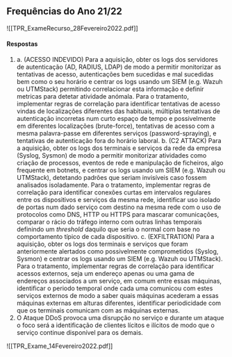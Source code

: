 
## Frequências do Ano 21/22

![[TPR_ExameRecurso_28Fevereiro2022.pdf]]

#### Respostas

1.
	a. (ACESSO INDEVIDO) Para a aquisição, obter os logs dos servidores de autenticação (AD, RADIUS, LDAP) de modo a permitir monitorizar as tentativas de acesso, autenticações bem sucedidas e mal sucedidas bem como o seu horário e centrar os logs usando um SIEM (e.g. Wazuh ou UTMStack) permitindo correlacionar esta informação e definir metricas para detetar atividade anómala. Para o tratamento, implementar regras de correlação para identificar tentativas de acesso vindas de localizações diferentes das habituais, múltiplas tentativas de autenticação incorretas num curto espaço de tempo e possivelmente em diferentes localizações (brute-force), tentativas de acesso com a mesma palavra-passe em diferentes serviços (password-spraying), e tentativas de autenticação fora do horário laboral.
	b. (C2 ATTACK) Para a aquisição, obter os logs dos terminais e serviços da rede da empresa (Syslog, Sysmon) de modo a permitir monitorizar atividades como criação de processos, eventos de rede e manipulação de ficheiros, algo frequente em botnets, e centrar os logs usando um SIEM (e.g. Wazuh ou UTMStack), detetando padrões que seriam invisíveis caso fossem analisados isoladamente. Para o tratamento, implementar regras de correlação para identificar conexões curtas em intervalos regulares entre os dispositivos e serviços da mesma rede, identificar uso isolado de portas num dado serviço com destino na mesma rede com o uso de protocolos como DNS, HTTP ou HTTPS para mascarar comunicações, comparar o rácio do tráfego interno com outras linhas temporais definindo um *threshold* daquilo que seria o normal com base no comportamento típico de cada dispositivo. 
	c. (EXFILTRATION) Para a aquisição, obter os logs dos terminais e serviços que foram anteriormente alertados como possivelmente comprometidos (Syslog, Sysmon) e centrar os logs usando um SIEM (e.g. Wazuh ou UTMStack). Para o tratamento, implementar regras de correlação para identificar acessos externos, seja um endereço apenas ou uma gama de endereços associados a um serviço, em comum entre essas máquinas, identificar o periodo temporal onde cada uma comunicou com estes serviços externos de modo a saber quais máquinas acederam a essas máquinas externas em alturas diferentes, identificar periodicidade com que os terminais comunicam com as máquinas externas.
2. O Ataque DDoS provoca uma disrupção no serviço e durante um ataque o foco será a identificação de clientes lícitos e ilícitos de modo que o serviço continue disponível para os demais. 

![[TPR_Exame_14Fevereiro2022.pdf]]
